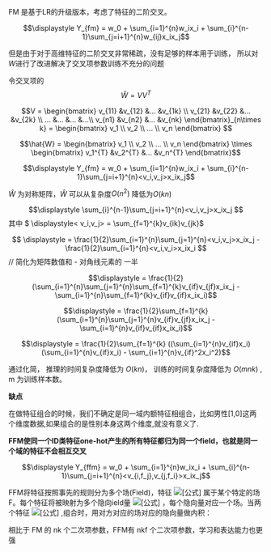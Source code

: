 FM 是基于LR的升级版本，考虑了特征的二阶交叉。

$$\displaystyle Y_{fm} = w_0 + \sum_{i=1}^{n}w_ix_i + \sum_{i}^{n-1}\sum_{j=i+1}^{n}w_{ij}x_ix_j$$  

但是由于对于高维特征的二阶交叉非常稀疏，没有足够的样本用于训练， 所以对$W$进行了改进解决了交叉项参数训练不充分的问题

令交叉项的    $$\hat{W} = VV^T $$ 

$$V = \begin{bmatrix}
 v_{11}  &v_{12} &... &v_{1k} \\ 
 v_{21}  &v_{22} &... &v_{2k} \\ 
 ...  &...  &... &...\\ 
 v_{n1}  &v_{n2} &... &v_{nk} 
\end{bmatrix}_{n\times k} = \begin{bmatrix}
 v_1 \\ v_2 \\ 
 ... \\ v_n 
\end{bmatrix} $$

$$\hat{W} = \begin{bmatrix}
v_1 \\ 
v_2 \\ 
... \\ 
v_n 
\end{bmatrix} \times \begin{bmatrix} v_1^{T} &v_2^{T}  &...  &v_n^{T} \end{bmatrix}$$ 

$$\displaystyle Y_{fm} = w_0 + \sum_{i=1}^{n}w_ix_i + \sum_{i}^{n-1}\sum_{j=i+1}^{n}<v_i,v_j>x_ix_j$$  

$\hat{W}$ 为对称矩阵，$\hat{W}$ 可以从复杂度$O(n^2)$ 降低为$O(kn)$

$$\displaystyle \sum_{i}^{n-1}\sum_{j=i+1}^{n}<v_i,v_j>x_ix_j $$    其中  $ \displaystyle< v_i,v_j> = \sum_{f=1}^{k}v_{ik}v_{jk}$

$$ \displaystyle = \frac{1}{2}\sum_{i=1}^{n}\sum_{j=1}^{n}<v_i,v_j>x_ix_j - \frac{1}{2}\sum_{i=1}^{n}<v_i,v_i>x_ix_i $$  // 简化为矩阵数值和 - 对角线元素的 一半

$$\displaystyle = \frac{1}{2}(\sum_{i=1}^{n}\sum_{j=1}^{n}\sum_{f=1}^{k}v_{if}v_{jf}x_ix_j - \sum_{i=1}^{n}\sum_{f=1}^{k}v_{if}v_{if}x_ix_i)$$

$$\displaystyle = \frac{1}{2}\sum_{f=1}^{k} (\sum_{i=1}^{n}\sum_{j=1}^{n}v_{if}v_{jf}x_ix_j - \sum_{i=1}^{n}v_{if}v_{if}x_ix_i)$$

$$\displaystyle = \frac{1}{2}\sum_{f=1}^{k} ((\sum_{i=1}^{n}v_{if}x_i)(\sum_{i=1}^{n}v_{if}x_i) - \sum_{i=1}^{n}v_{if}^2x_i^2)$$

通过化简， 推理的时间复杂度降低为 $O(kn)$， 训练的时间复杂度降低为 $O(mnk)$ , m 为训练样本数。

**缺点**

在做特征组合的时候，我们不确定是同一域内额特征相组合，比如男性[1,0]这两个维度数据,如果组合的是性别本身这两个维度,就没有意义了.

**FFM使同一个ID类特征one-hot产生的所有特征都归为同一个field，也就是同一个域的特征不会相互交叉**

$$\displaystyle Y_{ffm} = w_0 + \sum_{i=1}^{n}w_ix_i + \sum_{i}^{n-1}\sum_{j=i+1}^{n}<v_{i,f_j},v_{j,f_i}>x_ix_j$$ 

FFM将特征按照事先的规则分为多个场(Field)，特征 ![[公式]](https://www.zhihu.com/equation?tex=x_i) 属于某个特定的场F。每个特征将被映射为多个隐向ield量 ![[公式]](https://www.zhihu.com/equation?tex=V_%7Bi1%7D%2C%E2%80%A6%2CV_%7Bif%7D) ，每个隐向量对应一个场。当两个特征 ![[公式]](https://www.zhihu.com/equation?tex=x_i%2C+x_j) ,组合时，用对方对应的场对应的隐向量做内积：

相比于 FM 的 nk 个二次项参数，FFM有 nkf 个二次项参数，学习和表达能力也更强

